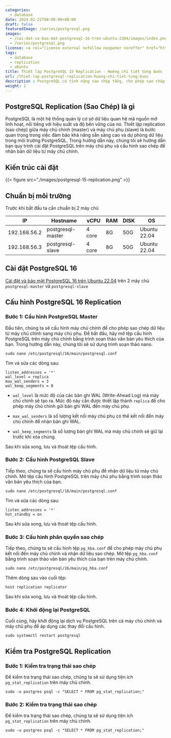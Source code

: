 ```yaml
---
categories:
  - database
date: 2024-02-22T08:00:00+08:00
draft: false
featuredImage: /series/postgresql.png
images:
  - /cai-dat-va-bao-mat-postgresql-16-tren-ubuntu-2304/images/index.png
  - /series/postgresql.png
license: <a rel="license external nofollow noopener noreffer" href="https://creativecommons.org/licenses/by-nc/4.0/" target="_blank">CC BY-NC 4.0</a>
tags:
  - database
  - replication 
  - ubuntu
title: Thiết lập PostgreSQL 15 Replication - Hướng chi tiết từng bước
url: /thiet-lap-postgresql-replication-huong-chi-tiet-tung-buoc
description : PostgreSQL có tính năng sao chép tầng, cho phép sao chép dữ liệu từ DB này sang DB khác, tạo nhiều bản sao dữ liệu. Tính năng này giúp phân phối dữ liệu, đảm bảo dữ liệu mới nhất và hỗ trợ thay thế máy chủ chính.
weight: 1
---
```


## PostgreSQL Replication (Sao Chép) là gì

PostgreSQL là một hệ thống quản lý cơ sở dữ liệu quan hệ mã nguồn mở linh hoạt, nổi tiếng với hiệu suất và độ bền vững của nó. Thiết lập replication (sao chép) giữa máy chủ chính (master) và máy chủ phụ (slave) là bước quan trọng trong việc đảm bảo khả năng sẵn sàng cao và dự phòng dữ liệu trong môi trường PostgreSQL. Trong hướng dẫn này, chúng tôi sẽ hướng dẫn bạn quy trình cài đặt PostgreSQL trên máy chủ phụ và cấu hình sao chép để nhân bản dữ liệu từ máy chủ chính.

## Kiến trúc cài đặt

{{< figure src="./images/postgresql-15-replication.png" >}}

## Chuẩn bị môi trường

Trước khi bắt đầu ta cần chuẩn bị 2                                      máy chủ

| IP           | Hostname          | vCPU   | RAM | DISK | OS           |
| ------------ | ----------------- | ------ | --- | ---- | ------------ |
| 192.168.56.2 | postgresql-master | 4 core | 8G  | 50G  | Ubuntu 22.04 |
| 192.168.56.3 | postgresql-slave  | 4 core | 8G  | 50G  | Ubuntu 22.04 |

## Cài đặt PostgreSQL 16

[Cài đặt và bảo mật PostgreSQL 16 trên Ubuntu 22.04](/cai-dat-va-bao-mat-postgresql-16-tren-ubuntu-2304) trên 2 máy chủ `postgresql-master` và `postgresql-slave`

## Cấu hình PostgreSQL 16 Replication

### Bước 1: Cấu hình PostgreSQL Master

Đầu tiên, chúng ta sẽ cấu hình máy chủ chính để cho phép sao chép dữ liệu từ máy chủ chính sang máy chủ phụ. Để bắt đầu, hãy mở tệp cấu hình PostgreSQL trên máy chủ chính bằng trình soạn thảo văn bản yêu thích của bạn. Trong hướng dẫn này, chúng tôi sẽ sử dụng trình soạn thảo nano.

```shell
sudo nano /etc/postgresql/16/main/postgresql.conf
```

Tìm và sửa các dòng sau:

```shell
listen_addresses = '*'
wal_level = replica
max_wal_senders = 3
wal_keep_segments = 8
```

- `wal_level` là mức độ của các bản ghi WAL (Write-Ahead Log) mà máy chủ chính sẽ tạo ra. Mức độ này cần được thiết lập thành `replica` để cho phép máy chủ chính gửi bản ghi WAL đến máy chủ phụ.

- `max_wal_senders` là số lượng kết nối máy chủ phụ có thể kết nối đến máy chủ chính để nhận bản ghi WAL.

- `wal_keep_segments` là số lượng bản ghi WAL mà máy chủ chính sẽ giữ lại trước khi xóa chúng.

Sau khi sửa xong, lưu và thoát tệp cấu hình.

### Bước 2: Cấu hình PostgreSQL Slave

Tiếp theo, chúng ta sẽ cấu hình máy chủ phụ để nhận dữ liệu từ máy chủ chính. Mở tệp cấu hình PostgreSQL trên máy chủ phụ bằng trình soạn thảo văn bản yêu thích của bạn.

```shell
sudo nano /etc/postgresql/16/main/postgresql.conf
```

Tìm và sửa các dòng sau:

```shell
listen_addresses = '*'
hot_standby = on
```

Sau khi sửa xong, lưu và thoát tệp cấu hình.

### Bước 3: Cấu hình phân quyền sao chép

Tiếp theo, chúng ta sẽ cấu hình tệp `pg_hba.conf` để cho phép máy chủ phụ kết nối đến máy chủ chính và nhận dữ liệu sao chép. Mở tệp `pg_hba.conf` bằng trình soạn thảo văn bản yêu thích của bạn trên máy chủ chính.

```shell
sudo nano /etc/postgresql/16/main/pg_hba.conf
```

Thêm dòng sau vào cuối tệp:

```shell
host replication replicator
```

Sau khi sửa xong, lưu và thoát tệp cấu hình.

### Bước 4: Khởi động lại PostgreSQL

Cuối cùng, hãy khởi động lại dịch vụ PostgreSQL trên cả máy chủ chính và máy chủ phụ để áp dụng các thay đổi cấu hình.

```shell
sudo systemctl restart postgresql
```

## Kiểm tra PostgreSQL Replication

### Bước 1: Kiểm tra trạng thái sao chép

Để kiểm tra trạng thái sao chép, chúng ta sẽ sử dụng tiện ích `pg_stat_replication` trên máy chủ chính.

```shell
sudo -u postgres psql -c "SELECT * FROM pg_stat_replication;"
```

### Bước 2: Kiểm tra trạng thái sao chép

Để kiểm tra trạng thái sao chép, chúng ta sẽ sử dụng tiện ích `pg_stat_replication` trên máy chủ chính.

```shell
sudo -u postgres psql -c "SELECT * FROM pg_stat_replication;"
```


